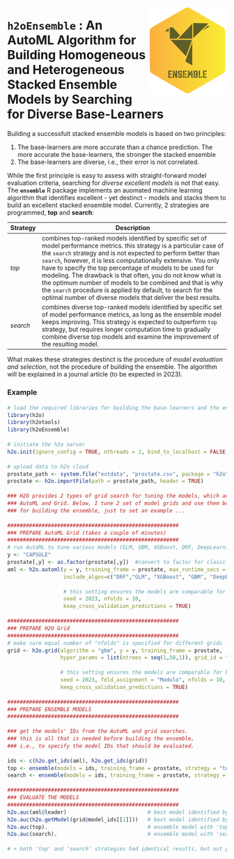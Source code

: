 <a href="https://github.com/haghish/ensemble"><img src='man/figures/logo.PNG' align="right" height="200" /></a>
  
  `h2oEnsemble` : An AutoML Algorithm for Building Homogeneous and Heterogeneous Stacked Ensemble Models by Searching for Diverse Base-Learners
==========================================================================================================================================
  
  Building a successfult stacked ensemble models is based on two principles:
  
  1. The base-learners are more accurate than a chance prediction. The more accurate the base-learners, the stronger the stacked ensemble
2. The base-learners are diverse, i.e., their error is not correlated. 

While the first principle is easy to assess with straight-forward model evaluation criteria, searching for _diverse excellent models_ is not that easy. The **`ensemble`** R package implements an auomated machine learning algorithm that identifies excellent - yet destinct - models and stacks them to build an excellent stacked ensemble model. Currently, 2 strategies are programmed, __top__ and __search__:

Strategy    | Description
----------- | -----------
_top_       | combines top-ranked models identified by specific set of model performance metrics. this strategy is a particular case of the `search` strategy and is not expected to perform better than `search`, however, it is less computationally extensive. You only have to specify the top percentage of models to be used for modeling. The drawback is that often, you do not know what is the optimum number of models to be combined and that is why the `search` procedure is applied by default, to search for the optimal number of diverse models that deliver the best results. 
_search_    | combines diverse top-ranked models identified by specific set of model performance metrics, as long as the ensemble model keeps improving. This strategy is expected to outperform `top` strategy, but requires longer computation time to gradually combine diverse top models and examine the improvement of the resulting model. 


What makes these strategies destinct is the procedure of _model evaluation and selection_, not the procedure of building the ensemble. The algorithm will be explained in a journal article (to be expected in 2023). 

### Example

```R
# load the required libraries for building the base-learners and the ensemble models
library(h2o)
library(h2otools)
library(h2oEnsemble)

# initiate the h2o server
h2o.init(ignore_config = TRUE, nthreads = 2, bind_to_localhost = FALSE, insecure = TRUE)

# upload data to h2o cloud
prostate_path <- system.file("extdata", "prostate.csv", package = "h2o")
prostate <- h2o.importFile(path = prostate_path, header = TRUE)

### H2O provides 2 types of grid search for tuning the models, which are 
### AutoML and Grid. Below, I tune 2 set of model grids and use them both 
### for building the ensemble, just to set an example ... 

#######################################################
### PREPARE AutoML Grid (takes a couple of minutes)
#######################################################
# run AutoML to tune various models (GLM, GBM, XGBoost, DRF, DeepLearning) for 120 seconds
y <- "CAPSULE"
prostate[,y] <- as.factor(prostate[,y])  #convert to factor for classification
aml <- h2o.automl(y = y, training_frame = prostate, max_runtime_secs = 120, 
                  include_algos=c("DRF","GLM", "XGBoost", "GBM", "DeepLearning"),
                  
                  # this setting ensures the models are comparable for building a meta learner
                  seed = 2023, nfolds = 10, 
                  keep_cross_validation_predictions = TRUE)

#######################################################
### PREPARE H2O Grid 
#######################################################
# make sure equal number of "nfolds" is specified for different grids
grid <- h2o.grid(algorithm = "gbm", y = y, training_frame = prostate,
                 hyper_params = list(ntrees = seq(1,50,1)), grid_id = "ensemble_grid",
                 
                 # this setting ensures the models are comparable for building a meta learner
                 seed = 2023, fold_assignment = "Modulo", nfolds = 10, 
                 keep_cross_validation_predictions = TRUE)

#######################################################
### PREPARE ENSEMBLE MODELS
#######################################################

### get the models' IDs from the AutoML and grid searches.
### this is all that is needed before building the ensemble,
### i.e., to specify the model IDs that should be evaluated.

ids <- c(h2o.get_ids(aml), h2o.get_ids(grid))
top <- ensemble(models = ids, training_frame = prostate, strategy = "top")
search <- ensemble(models = ids, training_frame = prostate, strategy = "search")

#######################################################
### EVALUATE THE MODELS
#######################################################
h2o.auc(aml@leader)                          # best model identified by h2o.automl
h2o.auc(h2o.getModel(grid@model_ids[[1]]))   # best model identified by grid search
h2o.auc(top).                                # ensemble model with 'top' strategy
h2o.auc(search).                             # ensemble model with 'search' strategy

# > both 'top' and 'search' strategies had identical results, but out perform the grid search and AutoML search. Yet, this was a small dataset, and a quick test... 
```
